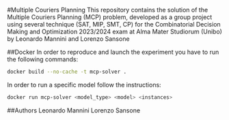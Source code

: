 #Multiple Couriers Planning
This repository contains the solution of the Multiple Couriers Planning (MCP) problem, developed as a group project using several technique (SAT, MIP, SMT, CP) 
for the Combinatorial Decision Making and Optimization 2023/2024 exam at Alma Mater Studiorum (Unibo) by Leonardo Mannini and Lorenzo Sansone

##Docker 
In order to reproduce and launch the experiment you have to run the following commands:
```bash
docker build --no-cache -t mcp-solver .
```
In order to run a specific model follow the instructions:
```bash
docker run mcp-solver <model_type> <model> <instances>
```

##Authors
Leonardo Mannini
Lorenzo Sansone
